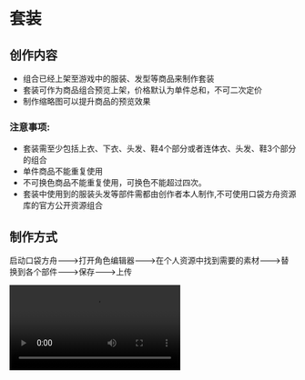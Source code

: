 # 套装

## 创作内容

- 组合已经上架至游戏中的服装、发型等商品来制作套装
- 套装可作为商品组合预览上架，价格默认为单件总和，不可二次定价
- 制作缩略图可以提升商品的预览效果

### 注意事项:

- 套装需至少包括上衣、下衣、头发、鞋4个部分或者连体衣、头发、鞋3个部分的组合
- 单件商品不能重复使用
- 不可换色商品不能重复使用，可换色不能超过四次。
- 套装中使用到的服装头发等部件需都由创作者本人制作,不可使用口袋方舟资源库的官方公开资源组合

## 制作方式

启动口袋方舟--->打开角色编辑器--->在个人资源中找到需要的素材--->替换到各个部件--->保存--->上传

<video controls src="https://arkimg.ark.online/%E5%A5%97%E8%A3%85.mp4" />

## 上传

在主界面——工程内容中找到保存的文件，鼠标右键单击上传。角色数据就会上传到服务器了。

![img](https://arkimg.ark.online/1739959375469-2.png)

## 提交:

- 可以在创作者中心-资源-我的资源，中查看资源状态。资源不需要公开
- 提交角色数据,以及角色数据的Assetld给运营同学

![img](https://arkimg.ark.online/1739959375468-1.png)
